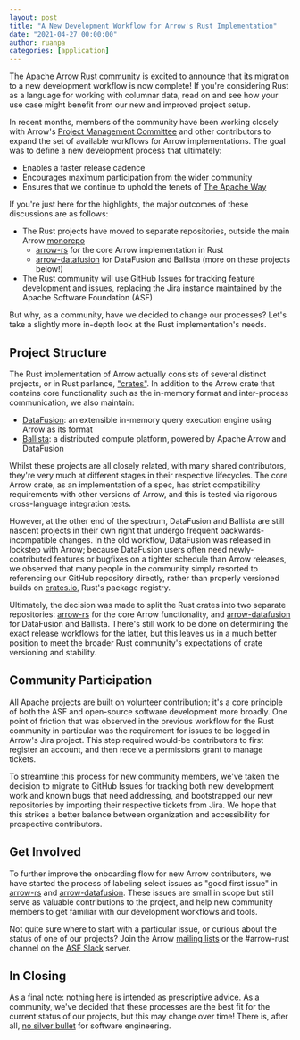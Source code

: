 ```yaml
---
layout: post
title: "A New Development Workflow for Arrow's Rust Implementation"
date: "2021-04-27 00:00:00"
author: ruanpa
categories: [application]
---
```

<!--
{% comment %}
Licensed to the Apache Software Foundation (ASF) under one or more
contributor license agreements.  See the NOTICE file distributed with
this work for additional information regarding copyright ownership.
The ASF licenses this file to you under the Apache License, Version 2.0
(the "License"); you may not use this file except in compliance with
the License.  You may obtain a copy of the License at

http://www.apache.org/licenses/LICENSE-2.0

Unless required by applicable law or agreed to in writing, software
distributed under the License is distributed on an "AS IS" BASIS,
WITHOUT WARRANTIES OR CONDITIONS OF ANY KIND, either express or implied.
See the License for the specific language governing permissions and
limitations under the License.
{% endcomment %}
-->

The Apache Arrow Rust community is excited to announce that its migration to a new development workflow is now complete! If you're considering Rust as a language for working with columnar data, read on and see how your use case might benefit from our new and improved project setup.

In recent months, members of the community have been working closely with Arrow's [Project Management Committee][1] and other contributors to expand the set of available workflows for Arrow implementations. The goal was to define a new development process that ultimately:
- Enables a faster release cadence
- Encourages maximum participation from the wider community
- Ensures that we continue to uphold the tenets of [The Apache Way][2]

If you're just here for the highlights, the major outcomes of these discussions are as follows:
- The Rust projects have moved to separate repositories, outside the main Arrow [monorepo][9]
	- [arrow-rs][7] for the core Arrow implementation in Rust
	- [arrow-datafusion][8] for DataFusion and Ballista (more on these projects below!)
- The Rust community will use GitHub Issues for tracking feature development and issues, replacing the Jira instance maintained by the Apache Software Foundation (ASF)

But why, as a community, have we decided to change our processes? Let's take a slightly more in-depth look at the Rust implementation's needs.

## Project Structure
The Rust implementation of Arrow actually consists of several distinct projects, or in Rust parlance, ["crates"][3]. In addition to the Arrow crate that contains core functionality such as the in-memory format and inter-process communication, we also maintain:
- [DataFusion][4]: an extensible in-memory query execution engine using Arrow as its format
- [Ballista][5]: a distributed compute platform, powered by Apache Arrow and DataFusion

Whilst these projects are all closely related, with many shared contributors, they're very much at different stages in their respective lifecycles. The core Arrow crate, as an implementation of a spec, has strict compatibility requirements with other versions of Arrow, and this is tested via rigorous cross-language integration tests.

However, at the other end of the spectrum, DataFusion and Ballista are still nascent projects in their own right that undergo frequent backwards-incompatible changes. In the old workflow, DataFusion was released in lockstep with Arrow; because DataFusion users often need newly-contributed features or bugfixes on a tighter schedule than Arrow releases, we observed that many people in the community simply resorted to referencing our GitHub repository directly, rather than properly versioned builds on [crates.io][6], Rust's package registry.

Ultimately, the decision was made to split the Rust crates into two separate repositories: [arrow-rs][7] for the core Arrow functionality, and [arrow-datafusion][8] for DataFusion and Ballista. There's still work to be done on determining the exact release workflows for the latter, but this leaves us in a much better position to meet the broader Rust community's expectations of crate versioning and stability.

## Community Participation
All Apache projects are built on volunteer contribution; it's a core principle of both the ASF and open-source software development more broadly. One point of friction that was observed in the previous workflow for the Rust community in particular was the requirement for issues to be logged in Arrow's Jira project. This step required would-be contributors to first register an account, and then receive a permissions grant to manage tickets.

To streamline this process for new community members, we've taken the decision to migrate to GitHub Issues for tracking both new development work and known bugs that need addressing, and bootstrapped our new repositories by importing their respective tickets from Jira. We hope that this strikes a better balance between organization and accessibility for prospective contributors.

## Get Involved
To further improve the onboarding flow for new Arrow contributors, we have started the process of labeling select issues as "good first issue" in [arrow-rs][11] and [arrow-datafusion][12]. These issues are small in scope but still serve as valuable contributions to the project, and help new community members to get familiar with our development workflows and tools.

Not quite sure where to start with a particular issue, or curious about the status of one of our projects? Join the Arrow [mailing lists][13] or the #arrow-rust channel on the [ASF Slack][14] server.

## In Closing
As a final note: nothing here is intended as prescriptive advice. As a community, we've decided that these processes are the best fit for the current status of our projects, but this may change over time! There is, after all, [no silver bullet][10] for software engineering.

[1]: https://arrow.apache.org/committers/
[2]: https://www.apache.org/theapacheway/
[3]: https://doc.rust-lang.org/book/ch07-01-packages-and-crates.html
[4]: https://github.com/apache/arrow-datafusion/datafusion
[5]: https://github.com/apache/arrow-datafusion/ballista
[6]: https://crates.io/
[7]: https://github.com/apache/arrow-rs
[8]: https://github.com/apache/arrow-datafusion
[9]: https://en.wikipedia.org/wiki/Monorepo
[10]: https://en.wikipedia.org/wiki/No_Silver_Bullet
[11]: https://github.com/apache/arrow-rs/issues?q=is%3Aissue+is%3Aopen+label%3A%22good+first+issue%22
[12]: https://github.com/apache/arrow-datafusion/issues?q=is%3Aissue+is%3Aopen+label%3A%22good+first+issue%22
[13]: https://arrow.apache.org/community
[14]: https://s.apache.org/slack-invite

